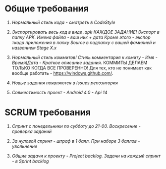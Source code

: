Общие требования
=================

1) *Нормальный стиль кода - смотреть в CodeStyle*

2) *Экспортировать весь код в виде .apk КАЖДОЕ ЗАДАНИЕ! Экспорт в папку APK. Имена файла - ваш ник + дата*
   *Кроме этого - экспор ткода приложения в папку Source в подпапку с вашей фамилией и названием Stage X.x*

3) *Нормальный стиль коммитов! Стиль комментария к комиту - Имя - Время\Дата - Краткое описание задания.*
КОММИТЫ ДЕЛАЕМ ТОЛЬКО КОГДА ВСЕ ПРОВЕРЕННО! Для тех, кто не понимает как вообще работать - https://windows.github.com/.

4) *Новые задания появляются в Issues репозитория*

5) *Совместимость проект - Android 4.0 - Api 14*

SCRUM требования
=================

1) *Спринт с понедельники по субботу до 21-00. Воскресение - проверка заданий*

2) *За нуловой спринт - штраф в 1 балл. При наборе 3 баллов - увольнение*

3) *Общие задачи к проекту - Project backlog. Задачи на каждый спринт - в Sprint backlog*
